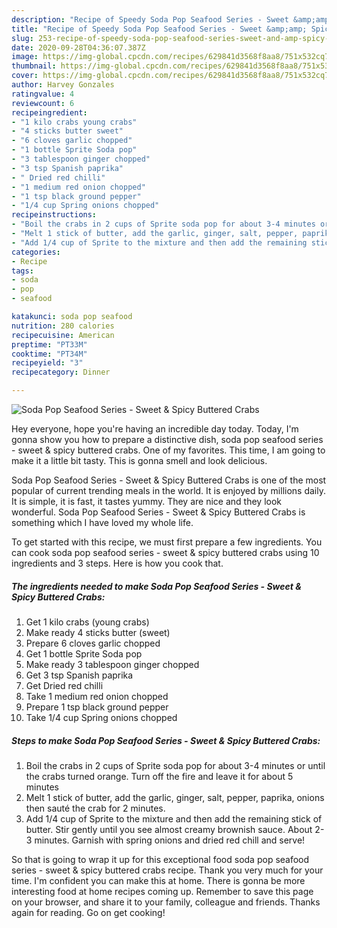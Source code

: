 ```yaml
---
description: "Recipe of Speedy Soda Pop Seafood Series - Sweet &amp;amp; Spicy Buttered Crabs"
title: "Recipe of Speedy Soda Pop Seafood Series - Sweet &amp;amp; Spicy Buttered Crabs"
slug: 253-recipe-of-speedy-soda-pop-seafood-series-sweet-and-amp-spicy-buttered-crabs
date: 2020-09-28T04:36:07.387Z
image: https://img-global.cpcdn.com/recipes/629841d3568f8aa8/751x532cq70/soda-pop-seafood-series-sweet-spicy-buttered-crabs-recipe-main-photo.jpg
thumbnail: https://img-global.cpcdn.com/recipes/629841d3568f8aa8/751x532cq70/soda-pop-seafood-series-sweet-spicy-buttered-crabs-recipe-main-photo.jpg
cover: https://img-global.cpcdn.com/recipes/629841d3568f8aa8/751x532cq70/soda-pop-seafood-series-sweet-spicy-buttered-crabs-recipe-main-photo.jpg
author: Harvey Gonzales
ratingvalue: 4
reviewcount: 6
recipeingredient:
- "1 kilo crabs young crabs"
- "4 sticks butter sweet"
- "6 cloves garlic chopped"
- "1 bottle Sprite Soda pop"
- "3 tablespoon ginger chopped"
- "3 tsp Spanish paprika"
- " Dried red chilli"
- "1 medium red onion chopped"
- "1 tsp black ground pepper"
- "1/4 cup Spring onions chopped"
recipeinstructions:
- "Boil the crabs in 2 cups of Sprite soda pop for about 3-4 minutes or until the crabs turned orange. Turn off the fire and leave it for about 5 minutes"
- "Melt 1 stick of butter, add the garlic, ginger, salt, pepper, paprika, onions then sauté the crab for 2 minutes."
- "Add 1/4 cup of Sprite to the mixture and then add the remaining stick of butter. Stir gently until you see almost creamy brownish sauce. About 2-3 minutes. Garnish with spring onions and dried red chill and serve!"
categories:
- Recipe
tags:
- soda
- pop
- seafood

katakunci: soda pop seafood 
nutrition: 280 calories
recipecuisine: American
preptime: "PT33M"
cooktime: "PT34M"
recipeyield: "3"
recipecategory: Dinner

---
```



![Soda Pop Seafood Series - Sweet &amp; Spicy Buttered Crabs](https://img-global.cpcdn.com/recipes/629841d3568f8aa8/751x532cq70/soda-pop-seafood-series-sweet-spicy-buttered-crabs-recipe-main-photo.jpg)

Hey everyone, hope you're having an incredible day today. Today, I'm gonna show you how to prepare a distinctive dish, soda pop seafood series - sweet &amp; spicy buttered crabs. One of my favorites. This time, I am going to make it a little bit tasty. This is gonna smell and look delicious.

Soda Pop Seafood Series - Sweet &amp; Spicy Buttered Crabs is one of the most popular of current trending meals in the world. It is enjoyed by millions daily. It is simple, it is fast, it tastes yummy. They are nice and they look wonderful. Soda Pop Seafood Series - Sweet &amp; Spicy Buttered Crabs is something which I have loved my whole life.




To get started with this recipe, we must first prepare a few ingredients. You can cook soda pop seafood series - sweet &amp; spicy buttered crabs using 10 ingredients and 3 steps. Here is how you cook that.

<!--inarticleads1-->

##### The ingredients needed to make Soda Pop Seafood Series - Sweet &amp; Spicy Buttered Crabs:

1. Get 1 kilo crabs (young crabs)
1. Make ready 4 sticks butter (sweet)
1. Prepare 6 cloves garlic chopped
1. Get 1 bottle Sprite Soda pop
1. Make ready 3 tablespoon ginger chopped
1. Get 3 tsp Spanish paprika
1. Get  Dried red chilli
1. Take 1 medium red onion chopped
1. Prepare 1 tsp black ground pepper
1. Take 1/4 cup Spring onions chopped




<!--inarticleads2-->

##### Steps to make Soda Pop Seafood Series - Sweet &amp; Spicy Buttered Crabs:

1. Boil the crabs in 2 cups of Sprite soda pop for about 3-4 minutes or until the crabs turned orange. Turn off the fire and leave it for about 5 minutes
1. Melt 1 stick of butter, add the garlic, ginger, salt, pepper, paprika, onions then sauté the crab for 2 minutes.
1. Add 1/4 cup of Sprite to the mixture and then add the remaining stick of butter. Stir gently until you see almost creamy brownish sauce. About 2-3 minutes. Garnish with spring onions and dried red chill and serve!




So that is going to wrap it up for this exceptional food soda pop seafood series - sweet &amp; spicy buttered crabs recipe. Thank you very much for your time. I'm confident you can make this at home. There is gonna be more interesting food at home recipes coming up. Remember to save this page on your browser, and share it to your family, colleague and friends. Thanks again for reading. Go on get cooking!
